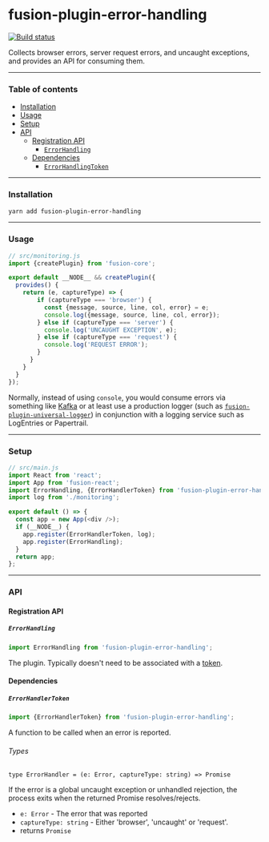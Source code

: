 # fusion-plugin-error-handling

[![Build status](https://badge.buildkite.com/7a82192275779f6a8ba81f7d4a1b0d294256838faa1dfdf080.svg?branch=master)](https://buildkite.com/uberopensource/fusionjs)

Collects browser errors, server request errors, and uncaught exceptions, and provides an API for consuming them.

---

### Table of contents

* [Installation](#installation)
* [Usage](#usage)
* [Setup](#setup)
* [API](#api)
  * [Registration API](#registration-api)
    * [`ErrorHandling`](#errorhandling)
  * [Dependencies](#dependencies)
    * [`ErrorHandlingToken`](#errorhandlingtoken)

---

### Installation

```sh
yarn add fusion-plugin-error-handling
```

---

### Usage

```js
// src/monitoring.js
import {createPlugin} from 'fusion-core';

export default __NODE__ && createPlugin({
  provides() {
    return (e, captureType) => {
        if (captureType === 'browser') {
          const {message, source, line, col, error} = e;
          console.log({message, source, line, col, error});
        } else if (captureType === 'server') {
          console.log('UNCAUGHT EXCEPTION', e);
        } else if (captureType === 'request') {
          console.log('REQUEST ERROR');
        }
      }
    }
  }
});
```

Normally, instead of using `console`, you would consume errors via something like [Kafka](https://kafka.apache.org/) or at least use a production logger (such as [`fusion-plugin-universal-logger`](https://github.com/fusionjs/fusionjs/tree/master/fusion-plugin-universal-logger)) in conjunction with a logging service such as LogEntries or Papertrail.

---

### Setup

```js
// src/main.js
import React from 'react';
import App from 'fusion-react';
import ErrorHandling, {ErrorHandlerToken} from 'fusion-plugin-error-handling';
import log from './monitoring';

export default () => {
  const app = new App(<div />);
  if (__NODE__) {
    app.register(ErrorHandlerToken, log);
    app.register(ErrorHandling);
  }
  return app;
};
```

---

### API

#### Registration API

##### `ErrorHandling`

```js
import ErrorHandling from 'fusion-plugin-error-handling';
```

The plugin. Typically doesn't need to be associated with a [token](https://github.com/fusionjs/fusionjs/tree/master/fusion-core#token).

#### Dependencies

##### `ErrorHandlerToken`

```js
import {ErrorHandlerToken} from 'fusion-plugin-error-handling';
```

A function to be called when an error is reported.

###### Types

```flow
type ErrorHandler = (e: Error, captureType: string) => Promise
```

If the error is a global uncaught exception or unhandled rejection, the process exits when the returned Promise resolves/rejects.

* `e: Error` - The error that was reported
* `captureType: string` - Either 'browser', 'uncaught' or 'request'.
* returns `Promise`
